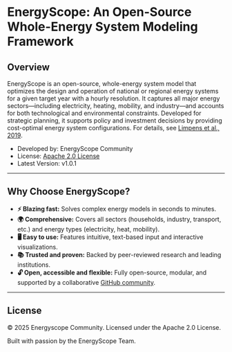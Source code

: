 # EnergyScope: An Open-Source Whole-Energy System Modeling Framework

## Overview

EnergyScope is an open-source, whole-energy system model that optimizes the design and operation of national or regional energy systems for a given target year with a hourly resolution. It captures all major energy sectors—including electricity, heating, mobility, and industry—and accounts for both technological and environmental constraints. Developed for strategic planning, it supports policy and investment decisions by providing cost-optimal energy system configurations. For details, see [Limpens et al., 2019](https://doi.org/10.1016/j.apenergy.2019.113729).


- Developed by: EnergyScope Community
- License: [Apache 2.0 License](https://gitlab.com/energyscope/energyscope/-/blob/main/LICENSE?ref_type=heads)
- Latest Version: v1.0.1

---

## Why Choose EnergyScope?
- **⚡ Blazing fast:** Solves complex energy models in seconds to minutes.
- **🌍 Comprehensive:** Covers all sectors (households, industry, transport, etc.) and energy types (electricity, heat, mobility).
- **🖥️ Easy to use:** Features intuitive, text-based input and interactive visualizations.
- **📚 Trusted and proven:** Backed by peer-reviewed research and leading institutions.
- **🔓 Open, accessible and flexible:** Fully open-source, modular, and supported by a collaborative [GitHub community](https://github.com/energyscope/EnergyScope).

---

## License

© 2025 Energyscope Community. Licensed under the Apache 2.0 License.

Built with passion by the EnergyScope Team.
